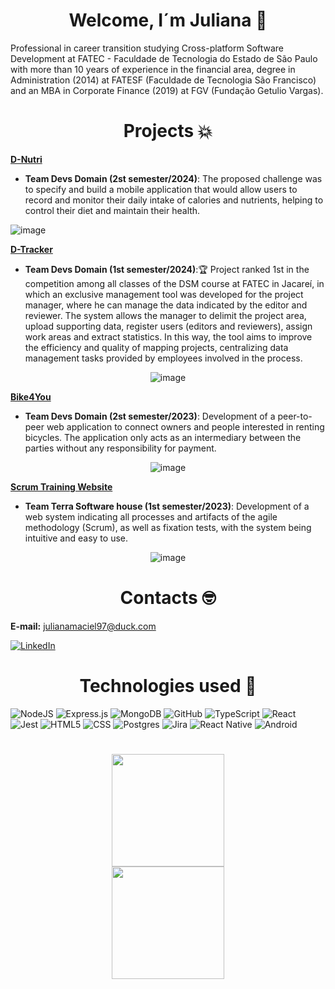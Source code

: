 <h1 align="center">Welcome, I´m Juliana 🖖</h1>

Professional in career transition studying Cross-platform Software Development at FATEC - Faculdade de Tecnologia do Estado de São Paulo with more than 10 years of experience in the financial area, degree in Administration (2014) at FATESF (Faculdade de Tecnologia São Francisco) and an MBA in Corporate Finance (2019) at FGV (Fundação Getulio Vargas). 

<h1 align="center">Projects 💥</h1>

  **[D-Nutri](https://github.com/DevsDomain/D-Nutri)**
- **Team Devs Domain (2st semester/2024)**: The proposed challenge was to specify and build a mobile application that would allow users to record and monitor their daily intake of calories and nutrients, helping to control their diet and maintain their health.


![image](https://github.com/user-attachments/assets/f2b6438a-c88d-4287-b892-a0b5e68a5115)


  **[D-Tracker](https://github.com/DevsDomain/D-Traker)**
- **Team Devs Domain (1st semester/2024)**:🏆 Project ranked 1st in the competition among all classes of the DSM course at FATEC in Jacareí, in which an exclusive management tool was developed for the project manager, where he can manage the data indicated by the editor and reviewer. The system allows the manager to delimit the project area, upload supporting data, register users (editors and reviewers), assign work areas and extract statistics. In this way, the tool aims to improve the efficiency and quality of mapping projects, centralizing data management tasks provided by employees involved in the process.<br>
<div align="center">
   
![image](https://github.com/Jummanso/Jummanso/assets/126696706/acc93915-af14-4662-b438-4ba7019ef246)



</div>



**[Bike4You](https://github.com/DevsDomain/Bike4you)**
- **Team Devs Domain (2st semester/2023)**: Development of a peer-to-peer web application to connect owners and people interested in renting bicycles. The application only acts as an intermediary between the parties without any responsibility for payment.<br>
<div align="center">
   
![image](https://github.com/Jummanso/Jummanso/assets/126696706/82d8315d-d55d-4418-a79e-1d147b169f4b)





</div>

**[Scrum Training Website](https://github.com/TerraSoftwarehouse/Projeto-Treinamento-Scrum)**
- **Team Terra Software house (1st semester/2023)**: Development of a web system indicating all processes and artifacts of the agile methodology (Scrum), as well as fixation tests, with the system being intuitive and easy to use.<br>
<div align="center">
   
![image](https://github.com/Jummanso/Jummanso/assets/126696706/e1beba95-091c-4b8e-ad2f-d385411833ae)



</div>


<h1 align="center">Contacts 🤓</h1>

**E-mail:** julianamaciel97@duck.com

[![LinkedIn](https://img.shields.io/badge/linkedin-%230077B5.svg?style=for-the-badge&logo=linkedin&logoColor=white)](https://www.linkedin.com/in/juliana-maciel-manso/)

<h1 align="center">Technologies used 👾</h1>

![NodeJS](https://img.shields.io/badge/node.js-6DA55F?style=for-the-badge&logo=node.js&logoColor=white)
![Express.js](https://img.shields.io/badge/express.js-%23404d59.svg?style=for-the-badge&logo=express&logoColor=%2361DAFB)
![MongoDB](https://img.shields.io/badge/MongoDB-4EA94B?style=for-the-badge&logo=mongodb&logoColor=white)
![GitHub](https://img.shields.io/badge/GitHub-100000?style=for-the-badge&logo=github&logoColor=white)
![TypeScript](https://img.shields.io/badge/typescript-%23007ACC.svg?style=for-the-badge&logo=typescript&logoColor=white)
![React](https://img.shields.io/badge/react-%2320232a.svg?style=for-the-badge&logo=react&logoColor=%2361DAFB)
![Jest](https://img.shields.io/badge/Jest-blue?style=for-the-badge&logo=jest&logoColor=white)
![HTML5](https://img.shields.io/badge/html5-%23E34F26.svg?style=for-the-badge&logo=html5&logoColor=white)
![CSS](https://img.shields.io/badge/CSS-239120?&style=for-the-badge&logo=css3&logoColor=white)
![Postgres](https://img.shields.io/badge/postgres-%23316192.svg?style=for-the-badge&logo=postgresql&logoColor=white)
![Jira](https://img.shields.io/badge/jira-%23007ACC.svg?style=for-the-badge&logo=jira&logoColor=white)
![React Native](https://img.shields.io/badge/React_Native-20232A?style=for-the-badge&logo=react&logoColor=61DAFB)
![Android](https://img.shields.io/badge/Android-3DDC84?style=for-the-badge&logo=android&logoColor=white)
</p>

<h1 align="center"></h1>

<div align="center">
   <a href="https://github.com/jummanso">
   <img height="180em" src="https://github-readme-stats.vercel.app/api?username=jummanso&theme=dark&show_icons=true&hide_border=true&count_private=true"/>
     <br>
   <img height="180em" src="https://github-readme-stats.vercel.app/api/top-langs/?username=jummanso&theme=dark&show_icons=true&hide_border=true&layout=compact"/>
</div>







